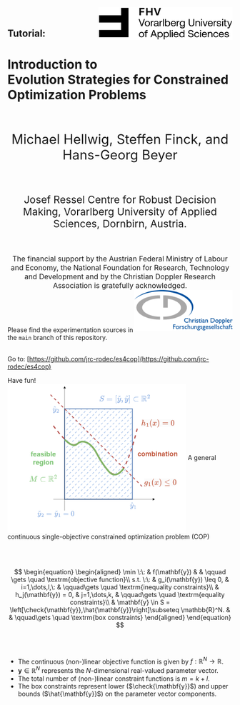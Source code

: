  
<img src="img/FHVlogo.png" align="right" width="300">
<br>
<h2>Tutorial:</h2>
<h1>Introduction to <br> Evolution Strategies for  Constrained Optimization Problems </h1>
<br>  
<p style="text-align:center;font-size: 22pt">Michael Hellwig, Steffen Finck, and Hans-Georg Beyer</p>
<br>
<p style="text-align:center;font-size: 17pt">Josef Ressel Centre for Robust Decision Making, Vorarlberg University of Applied Sciences, Dornbirn, Austria.</p>

<br>

<p style="text-align:center;font-size: 12pt">The financial support by the Austrian Federal Ministry of Labour and Economy, the National Foundation for Research, Technology and Development and by the Christian Doppler Research Association is gratefully acknowledged. <img src="img/CDGlogo.png" align="right" width="220"></p>
<br>
<br>
<br>

Please find the experimentation sources in the `main` branch of this repository.<br>
<br>

Go to: [https://github.com/jrc-rodec/es4cop](https://github.com/jrc-rodec/es4cop)
<br>

Have fun! <br>
<img src="img/test-combi_t.png" align="center" width="400">
A general continuous single-objective constrained optimization problem (COP)

<br><br>

$$
\begin{equation}
 \begin{aligned}
   \min \:\: & f(\mathbf{y})  & & \qquad \gets \quad \textrm{objective function}\\
    s.t. \:\: & g_i(\mathbf{y}) \leq 0,  & i=1,\dots,l,\: & \qquad\gets \quad \textrm{inequality constraints}\\
     & h_j(\mathbf{y}) = 0,     & j=1,\dots,k, & \qquad\gets \quad \textrm{equality constraints}\\
     & \mathbf{y} \in S = \left[\check{\mathbf{y}},\hat{\mathbf{y}}\right]\subseteq \mathbb{R}^N. & & \qquad\gets \quad \textrm{box constraints}
  \end{aligned}
\end{equation} 
$$

<br><br>

- The continuous (non-)linear objective function is given by $f : \mathbb{R}^N \to \mathbb{R}$.  
- $\mathbf{y} \in \mathbb{R}^N$ represents the $N$-dimensional real-valued parameter vector. 
- The total number of (non-)linear constraint functions is $m=k+l$. 
- The box constraints represent lower ($\check{\mathbf{y}}$) and upper bounds ($\hat{\mathbf{y}}$) on the parameter vector components. 

